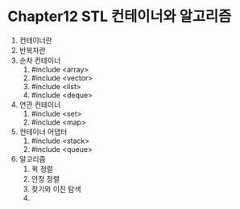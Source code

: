 # Chapter12 STL 컨테이너와 알고리즘
1. 컨테이너란
2. 반복자란
3. 순차 컨테이너
   1. \#include \<array>
   2. \#include \<vector>
   3. \#include \<list>
   4. \#include \<deque>
4. 연관 컨테이너
   1. \#include \<set>
   2. \#include \<map>
5. 컨테이너 어댑터
   1. \#include \<stack>
   2. \#include \<queue>
6. 알고리즘
   1. 퀵 정렬
   2. 안정 정렬
   3. 찾기와 이진 탐색
   4. 